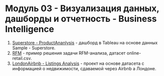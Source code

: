 # Модуль 03 - Визуализация данных, дашборды и отчетность - Business Intelligence  

1. [Superstore - ProductAnanlysis](https://public.tableau.com/profile/tatyana5286#!/vizhome/ProductAnanlysis/Dashboard) - дашборд в Tableau на основе данных Sample - Superstore.  
2. [RFM](https://public.tableau.com/profile/tatyana5286#!/vizhome/RFM_16080348587270/Dashboard) - пример решения задачи RFM-анализа, датасет online-retail.csv.
3. [LondonAirbnb - Listings Analysis](https://public.tableau.com/profile/tatyana5286#!/vizhome/LondonAirbnb-task1/Dashboard) - проект на основе датасета с информацией о недвижимости, сдаваемой через Airbnb а Лондоне.
